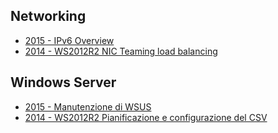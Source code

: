 ## Networking
* [2015 - IPv6 Overview](networking/2015%20-%20IPv6%20Overview.pdf)
* [2014 - WS2012R2 NIC Teaming load balancing](networking/2014%20-%20WS2012R2%20NIC%20Teaming%20load%20balancing.pdf)
## Windows Server
* [2015 - Manutenzione di WSUS](server/2015%20-%20Manutenzione%20WSUS.pdf)
* [2014 - WS2012R2 Pianificazione e configurazione del CSV](server/2014%20-%20WS2012R2%20NIC%20Teaming%20load%20balancing.pdf)
